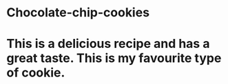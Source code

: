 # Chocolate-chip-cookies
# This is a delicious recipe and has a great taste. This is my favourite type of cookie.



